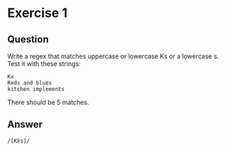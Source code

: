 # Exercise 1

## Question

Write a regex that matches uppercase or lowercase Ks or a lowercase s. Test it with these strings:

```
Kx
Reds and blues
kitchen implements
```

There should be 5 matches.

## Answer

```
/[Kks]/
```
